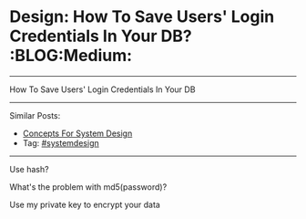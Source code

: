 # Design: How To Save Users' Login Credentials In Your DB?     :BLOG:Medium:


---

How To Save Users' Login Credentials In Your DB  

---

Similar Posts:  
-   [Concepts For System Design](https://brain.dennyzhang.com/design-concept)
-   Tag: [#systemdesign](https://brain.dennyzhang.com/tag/systemdesign)

---

Use hash?  

What's the problem with md5(password)?  

Use my private key to encrypt your data